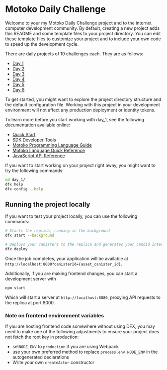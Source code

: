 # Motoko Daily Challenge

Welcome to your my Motoko Daily Challenge project and to the internet computer development community. By default, creating a new project adds this README and some template files to your project directory. You can edit these template files to customize your project and to include your own code to speed up the development cycle.

There are daily projects of 10 challenges each. They are as follows:

- [Day 1](https://github.com/umeklinks/motoko_bootcamp_challenges/tree/master/src/day_1/main.mo)
- [Day 2](https://github.com/umeklinks/motoko_bootcamp_challenges/blob/master/src/day_2/main.mo)
- [Day 3](https://github.com/umeklinks/motoko_bootcamp_challenges/blob/master/src/day_3/main.mo)
- [Day 4](https://github.com/umeklinks/motoko_bootcamp_challenges/tree/master/src/day_4)
- [Day 5](https://github.com/umeklinks/motoko_bootcamp_challenges/tree/master/src/day_5)
- [Day 6](https://github.com/umeklinks/motoko_bootcamp_challenges/tree/master/src/day_6)

To get started, you might want to explore the project directory structure and the default configuration file. Working with this project in your development environment will not affect any production deployment or identity tokens.

To learn more before you start working with day_1, see the following documentation available online:

- [Quick Start](https://sdk.dfinity.org/docs/quickstart/quickstart-intro.html)
- [SDK Developer Tools](https://sdk.dfinity.org/docs/developers-guide/sdk-guide.html)
- [Motoko Programming Language Guide](https://sdk.dfinity.org/docs/language-guide/motoko.html)
- [Motoko Language Quick Reference](https://sdk.dfinity.org/docs/language-guide/language-manual.html)
- [JavaScript API Reference](https://erxue-5aaaa-aaaab-qaagq-cai.raw.ic0.app)

If you want to start working on your project right away, you might want to try the following commands:

```bash
cd day_1/
dfx help
dfx config --help
```

## Running the project locally

If you want to test your project locally, you can use the following commands:

```bash
# Starts the replica, running in the background
dfx start --background

# Deploys your canisters to the replica and generates your candid interface
dfx deploy
```

Once the job completes, your application will be available at `http://localhost:8000?canisterId={asset_canister_id}`.

Additionally, if you are making frontend changes, you can start a development server with

```bash
npm start
```

Which will start a server at `http://localhost:8080`, proxying API requests to the replica at port 8000.

### Note on frontend environment variables

If you are hosting frontend code somewhere without using DFX, you may need to make one of the following adjustments to ensure your project does not fetch the root key in production:

- set`NODE_ENV` to `production` if you are using Webpack
- use your own preferred method to replace `process.env.NODE_ENV` in the autogenerated declarations
- Write your own `createActor` constructor
